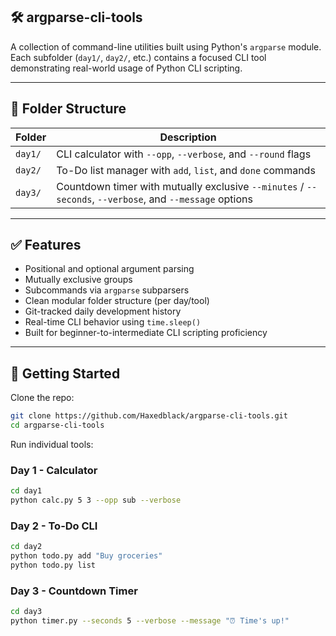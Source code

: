 ## 🛠️ argparse-cli-tools

A collection of command-line utilities built using Python's `argparse` module.  
Each subfolder (`day1/`, `day2/`, etc.) contains a focused CLI tool demonstrating real-world usage of Python CLI scripting.

---

## 📁 Folder Structure

| Folder  | Description |
|---------|-------------|
| `day1/` | CLI calculator with `--opp`, `--verbose`, and `--round` flags |
| `day2/` | To-Do list manager with `add`, `list`, and `done` commands |
| `day3/` | Countdown timer with mutually exclusive `--minutes` / `--seconds`, `--verbose`, and `--message` options |

---

## ✅ Features

- Positional and optional argument parsing
- Mutually exclusive groups
- Subcommands via `argparse` subparsers
- Clean modular folder structure (per day/tool)
- Git-tracked daily development history
- Real-time CLI behavior using `time.sleep()`
- Built for beginner-to-intermediate CLI scripting proficiency

---

## 🚀 Getting Started

Clone the repo:

```bash
git clone https://github.com/Haxedblack/argparse-cli-tools.git
cd argparse-cli-tools
```

Run individual tools:

### Day 1 - Calculator
```bash
cd day1
python calc.py 5 3 --opp sub --verbose
```

### Day 2 - To-Do CLI
```bash
cd day2
python todo.py add "Buy groceries"
python todo.py list
```

### Day 3 - Countdown Timer
```bash
cd day3
python timer.py --seconds 5 --verbose --message "⏰ Time's up!"
```
